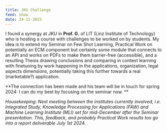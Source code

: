 ```yaml
---
title: JKU Challenge
feed: show
date: 24-11-2023
---
```

I found a synergy at JKU in **Prof. G.** of LIT (Linz Institute of Technology) who is hosting a course with challenges to be worked on by students. My idea is to extend my Seminar on Few Shot Learning, Practical Work on potentially an ECM component but certainly some module that connects to an API and works on PDFs to make them barrier-free (accessible), and a resulting Thesis drawing conclusions and comparing in context learning with finetuning by work happening in the applications, organization, legal aspects dimensions, potentially taking this further towards a real (marketable?) application. 

**The connection has been made and his team will be in touch for spring 2024: I can do my best by focusing on the seminar now. **

*Housekeeping: Next meeting between the institutes currently involved, i.e. Integrated Study, Knowledge Processing for Applications (FAW) and Machine Learning Institute (MLI) set for mid-December after the Seminar presentation. This, feedback, and probably Practical Work results too go into a report deliverable July 1st 2024.*